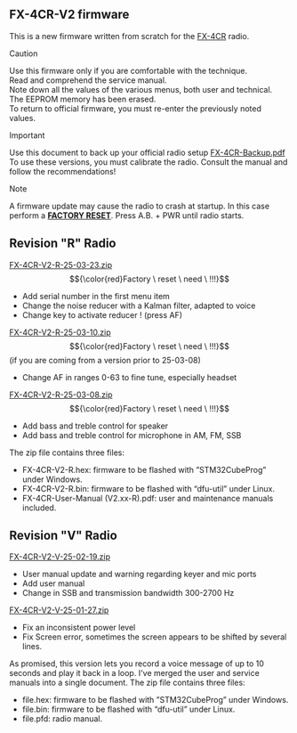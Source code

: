 ## FX-4CR-V2 firmware
This is a new firmware written from scratch for the [FX-4CR](https://bg2fx.com) radio.<br>

>[!CAUTION]
Use this firmware only if you are comfortable with the technique.<br>
Read and comprehend the service manual.<br>
Note down all the values of the various menus, both user and technical.<br>
The EEPROM memory has been erased.<br>
To return to official firmware, you must re-enter the previously noted values.

>[!IMPORTANT]
Use this document to back up your official radio setup
[FX-4CR-Backup.pdf](https://github.com/user-attachments/files/19410636/FX-4CR-Backup.pdf)
<br>To use these versions, you must calibrate the radio. Consult the manual and follow the recommendations!

>[!NOTE]
A firmware update may cause the radio to crash at startup.
In this case perform a <ins><b>FACTORY RESET</b></ins>. Press A.B. + PWR until radio starts.

## Revision "R" Radio
[FX-4CR-V2-R-25-03-23.zip](https://github.com/user-attachments/files/19410614/FX-4CR-V2-R-25-03-23.zip) $${\color{red}Factory \ reset \ need \ !!!}$$
- Add serial number in the first menu item
- Change the noise reducer with a Kalman filter, adapted to voice
- Change key to activate reducer ! (press AF)

[FX-4CR-V2-R-25-03-10.zip](https://github.com/user-attachments/files/19410617/FX-4CR-V2-R-25-03-10.zip) $${\color{red}Factory \ reset \ need \ !!!}$$ (if you are coming from a version prior to 25-03-08)
- Change AF in ranges 0-63 to fine tune, especially headset

[FX-4CR-V2-R-25-03-08.zip](https://github.com/user-attachments/files/19410618/FX-4CR-V2-R-25-03-08.zip) $${\color{red}Factory \ reset \ need \ !!!}$$
- Add bass and treble control for speaker
- Add bass and treble control for microphone in AM, FM, SSB

The zip file contains three files:
- FX-4CR-V2-R.hex: firmware to be flashed with ”STM32CubeProg” under Windows.
- FX-4CR-V2-R.bin: firmware to be flashed with “dfu-util” under Linux.
- FX-4CR-User-Manual (V2.xx-R).pdf: user and maintenance manuals included.


## Revision "V" Radio
[FX-4CR-V2-V-25-02-19.zip](https://github.com/user-attachments/files/19410620/FX-4CR-V2-V-25-02-19.zip)
+ User manual update and warning regarding keyer and mic ports
+ Add user manual
+ Change in SSB and transmission bandwidth 300-2700 Hz

[FX-4CR-V2-V-25-01-27.zip](https://github.com/user-attachments/files/19410621/FX-4CR-V2-V-25-01-27.zip)
- Fix an inconsistent power level
- Fix Screen error, sometimes the screen appears to be shifted by several lines.

As promised, this version lets you record a voice message of up to 10 seconds and play it back in a loop.
I've merged the user and service manuals into a single document.
The zip file contains three files:
- file.hex: firmware to be flashed with ”STM32CubeProg” under Windows.
- file.bin: firmware to be flashed with “dfu-util” under Linux.
- file.pfd: radio manual.
